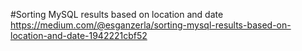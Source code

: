 #Sorting MySQL results based on location and date
https://medium.com/@esganzerla/sorting-mysql-results-based-on-location-and-date-1942221cbf52
